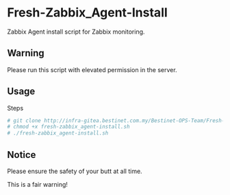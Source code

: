 # Fresh-Zabbix_Agent-Install 

Zabbix Agent install script for Zabbix monitoring.

## Warning

Please run this script with elevated permission in the server.

## Usage

Steps

```bash
# git clone http://infra-gitea.bestinet.com.my/Bestinet-OPS-Team/Fresh-Zabbix_Agent-Install.git
# chmod +x fresh-zabbix_agent-install.sh
# ./fresh-zabbix_agent-install.sh
```

## Notice

Please ensure the safety of your butt at all time.

This is a fair warning!